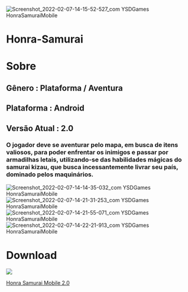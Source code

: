 ![Screenshot_2022-02-07-14-15-52-527_com YSDGames HonraSamuraiMobile](https://user-images.githubusercontent.com/79441853/152842665-45328d7d-3c19-4b0d-bc16-cddfc81e68e6.jpg)

<h1>Honra-Samurai</h1>

# Sobre

<h2>Gênero : Plataforma / Aventura</h2>
<h2>Plataforma : Android</h2>
<h2>Versão Atual : 2.0</h2>

<h3>O jogador deve se aventurar pelo mapa, em busca de itens valiosos, para poder enfrentar os inimigos e passar por armadilhas letais, utilizando-se das habilidades mágicas do samurai kizau, que busca incessantemente livrar seu país, dominado pelos maquinários.</h3>

![Screenshot_2022-02-07-14-14-35-032_com YSDGames HonraSamuraiMobile](https://user-images.githubusercontent.com/79441853/152844520-d0e95344-f639-4661-876a-f0f8df62e74b.jpg)
![Screenshot_2022-02-07-14-21-31-253_com YSDGames HonraSamuraiMobile](https://user-images.githubusercontent.com/79441853/152844898-e2425888-d167-4ee1-b6ea-8d84cb9b891a.jpg)
![Screenshot_2022-02-07-14-21-55-071_com YSDGames HonraSamuraiMobile](https://user-images.githubusercontent.com/79441853/152845664-ac195dbb-9a92-466e-bc70-7ebfa4d0f4cd.jpg)
![Screenshot_2022-02-07-14-22-21-913_com YSDGames HonraSamuraiMobile](https://user-images.githubusercontent.com/79441853/152846304-7509dcb0-4f05-4391-b484-8d3398fe99cd.jpg)

# Download
![](https://img.shields.io/badge/Android-3DDC84?style=for-the-badge&logo=android&logoColor=white)

<a href="https://docs.google.com/uc?export=download&id=1wugKPOV2LcAXb7R7N7E4VNfDFH70OteN">Honra Samurai Mobile 2.0</a>
